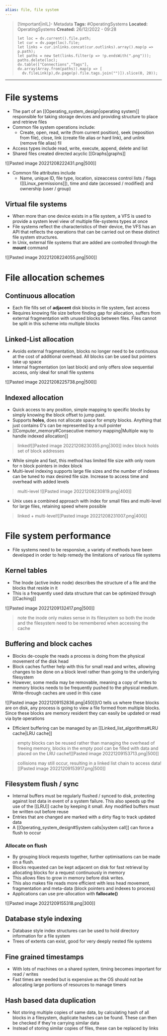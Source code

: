 ```yaml
---
alias: file, file system
---
```

> [!important|inIL]- Metadata
> **Tags:** #OperatingSystems 
> **Located:** OperatingSystems
> **Created:** 26/12/2022 - 09:28
> ```dataviewjs
>let loc = dv.current().file.path;
>let cur = dv.page(loc).file;
>let links = cur.inlinks.concat(cur.outlinks).array().map(p => p.path);
>let paths = new Set(links.filter(p => !p.endsWith(".png")));
>paths.delete(loc);
>dv.table(["Connections","Tags"], dv.array(Array.from(paths)).map(p => [
>   dv.fileLink(p),dv.page(p).file.tags.join("")]).slice(0, 20));
> ```
___
# File systems
- The part of an [[Operating_system_design|operating system]] responsible for taking storage devices and providing structure to place and retrieve files
- Common file system operations include:
	- Create, open, read, write (from current position), seek (reposition from file), close, link  (create file alias or hard link), and unlink  (remove file alias) fil
- Access types include read, write, execute, append, delete and list
- Shared files created directed acyclic [[Graphs|graphs]]

![[Pasted image 20221208222431.png|500]]

- Common file attributes include
  - Name, unique ID, file type, location, sizeaccess control lists / flags ([[Linux_permissions]]), time and date (accessed / modified) and ownership (user / group)
## Virtual file systems
- When more than one device exists in a file system, a VFS is used to provide a system level view of multiple file-systems types at once
- File systems reflect the characteristics of their device,  the VFS has an API that reflects the operations that can be carried out on these distinct file system structures.
- In Unix, external file systems that are added are controlled through the **mount** command

![[Pasted image 20221208224055.png|500]]

# File allocation schemes
## Continuous allocation
- Each file fills set of **adjacent** disk blocks in file system, fast access
- Requires knowing file size before finding gap for allocation, suffers from external fragmentation with unused blocks between files. Files cannot be split in this scheme into multiple blocks
## Linked-List allocation
- Avoids external fragmentation, blocks no longer need to be continuous at the cost of additional overhead. All blocks can be used but pointers take up space
- Internal fragmentation (on last block) and only offers slow sequential access, only ideal for small file systems

![[Pasted image 20221208225738.png|500]]

## Indexed allocation
- Quick access to any position, simple mapping to specific blocks by simply knowing the block offset to jump past.
- Supports **holes**, does not allocate space for empty blocks. Anything that just contains 0's can be represented by a null pointer
- [[Computer_memory#Consecutive memory mapping|Multiple way to handle indexed allocation]]

> linked![[Pasted image 20221208230355.png|300]]
> index block holds set of block addresses

- While simple and fast, this method has limited file size with only room for n block pointers in index block
- Multi-level indexing supports large file sizes and the number of indexes can be tuned to max desired file size. Increase to access time and overhead with added levels

> multi-level ![[Pasted image 20221208230819.png|400]]

- Unix uses a combined approach with index for small files and multi-level for large files, retaining speed where possible

> linked + multi-level![[Pasted image 20221208231007.png|400]]




# File system performance
- File systems need to be responsive, a variety of methods have been developed in order to help remedy the limitations of various file systems
## Kernel tables
- The Inode (active index node) describes the structure of a file and the blocks that reside in it
- This is a frequently used data structure that can be optimized through [[Caching]]

![[Pasted image 20221209132417.png|500]]
> note the inode only makes sense in its filesystem so both the inode and the filesystem need to be remembered when accessing the cache

## Buffering and block caches
- Blocks de-couple the reads a process is doing from the physical movement of the disk head
- Block caches further help with this for small read and writes, allowing changes to be done on a block level rather than going to the underlying filesystem
- However, some media may be removable, meaning a copy of writes to memory blocks needs to be frequently pushed to the physical medium. Write-through caches are used in this case

![[Pasted image 20221209152836.png|450]]I/O tells us where these blocks are on disk, any process is going to view a file formed from multiple blocks. Since these blocks are memory resident they can easily be updated or read via byte operations

- Efficient buffering can be managed by an [[Linked_list_algorithms#LRU cache|LRU cache]]

> empty blocks can be reused rather than managing the overhead of freeing memory, blocks in the empty pool can be filled with data and placed on the LRU cache![[Pasted image 20221209153713.png|500]]

> collisions may still occur, resulting in a linked list chain to access data![[Pasted image 20221209153917.png|500]]

## Filesystem flush / sync
- Internal buffers must be regularly flushed / synced to disk, protecting against lost data in event of a system failure. This also speeds up the use of the [[LRU]]  cache by keeping it small. Any modified buffers must be written out before reuse
- Entries that are changed are marked with a dirty flag to track updated data
- A [[Operating_system_design#System calls|system call]] can force a flush to occur
### Allocate on flush
- By grouping block requests together, further optimisations can be made on a flush.
- Blocks requested can be kept adjacent on disk for fast retrieval by allocating blocks for a request continuously in memory
- This allows files to grow in memory before disk writes.
- This also makes file reads more efficient with less head movement, fragmentation and meta-data (block pointers and indexes to process)
- Applications can use pre-allocation with **fallocate()**

![[Pasted image 20221209155318.png|300]]

## Database style indexing
- Database style index structures can be used to hold directory information for a file system
- Trees of extents can exist, good for very deeply nested file systems

## Fine grained timestamps
- With lots of machines on a shared system, timing becomes important for read / writes
- Fast times are needed but is expensive as the OS should not be allocating large portions of resources to manage timers

## Hash based data duplication
- Not storing multiple copies of same data, by calculating hash of all blocks in a filesystem, duplicate hashes can be found. These can then be checked if they're carrying similar data
- Instead of storing similar copies of files, these can be replaced by links

